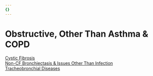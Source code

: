```yaml
---
{}
---
```

   
# Obstructive, Other Than Asthma & COPD   
[Cystic Fibrosis](../../Pulmonary%20Medicine/01.%20Obstructive%20Lung%20Disease/Index/Cystic%20Fibrosis.md)   
[Non-CF Bronchiectasis & Issues Other Than Infection](../../Pulmonary%20Medicine/01.%20Obstructive%20Lung%20Disease/Index/Non-CF%20Bronchiectasis%20%26%20Issues%20Other%20Than%20Infection.md)   
[Tracheobronchial Diseases](../../Pulmonary%20Medicine/01.%20Obstructive%20Lung%20Disease/Index/Tracheobronchial%20Diseases.md)